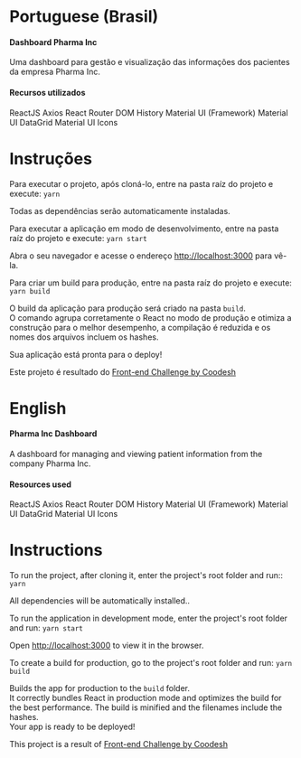 # Portuguese (Brasil)

#### Dashboard Pharma Inc

Uma dashboard para gestão e visualização das informações dos pacientes da empresa Pharma Inc.

#### Recursos utilizados

ReactJS
Axios
React Router DOM
History
Material UI (Framework)
Material UI DataGrid
Material UI Icons

# Instruções

Para executar o projeto, após cloná-lo, entre na pasta raíz do projeto e execute:
`yarn`

Todas as dependências serão automaticamente instaladas.

Para executar a aplicação em modo de desenvolvimento, entre na pasta raíz do projeto e execute:
`yarn start`

Abra o seu navegador e acesse o endereço [http://localhost:3000](http://localhost:3000) para vê-la.

Para criar um build para produção, entre na pasta raíz do projeto e execute:
`yarn build`

O build da aplicação para produção será criado na pasta `build`.\
O comando agrupa corretamente o React no modo de produção e otimiza a construção para o melhor desempenho, a compilação é reduzida e os nomes dos arquivos incluem os hashes.

Sua aplicação está pronta para o deploy!

Este projeto é resultado do [Front-end Challenge by Coodesh](https://lab.coodesh.com/public-challenges/front-end-challenge-2021)
# English

#### Pharma Inc Dashboard

A dashboard for managing and viewing patient information from the company Pharma Inc.

#### Resources used

ReactJS
Axios
React Router DOM
History
Material UI (Framework)
Material UI DataGrid
Material UI Icons

# Instructions
To run the project, after cloning it, enter the project's root folder and run::
`yarn`

All dependencies will be automatically installed..

To run the application in development mode, enter the project's root folder and run:
`yarn start`

Open [http://localhost:3000](http://localhost:3000) to view it in the browser.

To create a build for production, go to the project's root folder and run:
`yarn build`

Builds the app for production to the `build` folder.\
It correctly bundles React in production mode and optimizes the build for the best performance.
The build is minified and the filenames include the hashes.\
Your app is ready to be deployed!

This project is a result of [Front-end Challenge by Coodesh](https://lab.coodesh.com/public-challenges/front-end-challenge-2021)